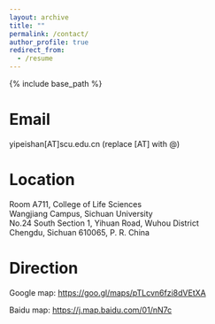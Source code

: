 ```yaml
---
layout: archive
title: ""
permalink: /contact/
author_profile: true
redirect_from:
  - /resume
---
```


{% include base_path %}

Email
======
yipeishan[AT]scu.edu.cn (replace [AT] with @)

Location
======
Room A711, College of Life Sciences <br>
Wangjiang Campus, Sichuan University <br>
No.24 South Section 1, Yihuan Road, Wuhou District <br>
Chengdu, Sichuan 610065, P. R. China

Direction
======
Google map: <a href="https://goo.gl/maps/pTLcvn6fzi8dVEtXA">https://goo.gl/maps/pTLcvn6fzi8dVEtXA</a>

Baidu map: <a href="https://j.map.baidu.com/01/nN7c">https://j.map.baidu.com/01/nN7c</a>